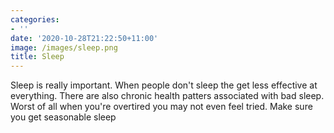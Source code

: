 ```yaml
---
categories:
- ''
date: '2020-10-28T21:22:50+11:00'
image: /images/sleep.png
title: Sleep
---
```


Sleep is really important.
When people don't sleep the  get less effective at everything.
There are also chronic health patters associated with bad sleep.
Worst of all when you're overtired you may not even feel tried.
Make sure you get seasonable sleep